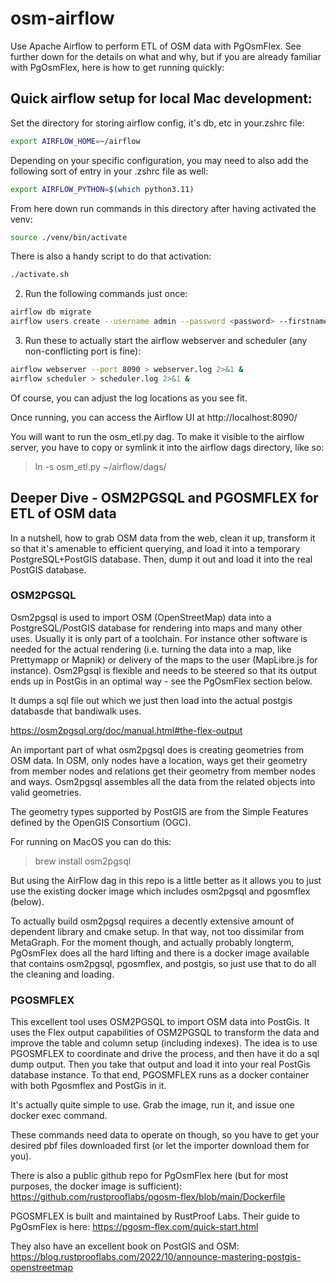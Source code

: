 # osm-airflow

Use Apache Airflow to perform ETL of OSM data with PgOsmFlex. See further down for the details on what and why, but if you are already familiar with PgOsmFlex, here is how to get running quickly:

## Quick airflow setup for local Mac development:

Set the directory for storing airflow config, it's db, etc in your.zshrc file:

```bash
export AIRFLOW_HOME=~/airflow
```

Depending on your specific configuration, you may need to also add the following sort of entry in your .zshrc file as well:

```bash
export AIRFLOW_PYTHON=$(which python3.11)
```

From here down run commands in this directory after having activated the venv:
```bash
source ./venv/bin/activate
```

There is also a handy script to do that activation: 
```bash
./activate.sh
```

2. Run the following commands just once:

```bash
airflow db migrate
airflow users create --username admin --password <password> --firstname <yourfirstname> --lastname <yourlastname> --role Admin --email <youremail>
```

3. Run these to actually start the airflow webserver and scheduler (any non-conflicting port is fine):

```bash
airflow webserver --port 8090 > webserver.log 2>&1 &
airflow scheduler > scheduler.log 2>&1 &
```
Of course, you can adjust the log locations as you see fit.

Once running, you can access the Airflow UI at http://localhost:8090/

You will want to run the osm_etl.py dag. To make it visible to the airflow server, you have to copy or symlink it into the airflow dags directory, like so:
>ln -s osm_etl.py ~/airflow/dags/

## Deeper Dive - OSM2PGSQL and PGOSMFLEX for ETL of OSM data

In a nutshell, how to grab OSM data from the web, clean it up, transform it so that it's amenable to efficient querying, and load it into a temporary PostgreSQL+PostGIS database. Then, dump it out and load it into the real PostGIS database. 

### OSM2PGSQL

Osm2pgsql is used to import OSM (OpenStreetMap) data into a PostgreSQL/PostGIS database for rendering into maps and many other uses. Usually it is only part of a toolchain. For instance other software is needed for the actual rendering (i.e. turning the data into a map, like Prettymapp or Mapnik) or delivery of the maps to the user (MapLibre.js for instance). Osm2Pgsql is flexible and needs to be steered so that its output ends up in PostGis in an optimal way - see the PgOsmFlex section below.

It dumps a sql file out which we just then load into the actual postgis databasde that bandiwalk uses.

<https://osm2pgsql.org/doc/manual.html#the-flex-output>

An important part of what osm2pgsql does is creating geometries from OSM data. In OSM, only nodes have a location, ways get their geometry from member nodes and relations get their geometry from member nodes and ways. Osm2pgsql assembles all the data from the related objects into valid geometries.

The geometry types supported by PostGIS are from the Simple Features defined by the OpenGIS Consortium (OGC).

For running on MacOS you can do this:
>brew install osm2pgsql

But using the AirFlow dag in this repo is a little better as it allows you to just use the existing docker image which includes osm2pgsql and pgosmflex (below).

To actually build osm2pgsql requires a decently extensive amount of dependent library and cmake setup. In that way, not too dissimilar from MetaGraph. For the moment though, and actually probably longterm, PgOsmFlex does all the hard lifting and there is a docker image available that contains osm2pgsql, pgosmflex, and postgis, so just use that to do all the cleaning and loading. 

### PGOSMFLEX

This excellent tool uses OSM2PGSQL to import OSM data into PostGis. It uses the Flex output capabilities of OSM2PGSQL to transform the data and improve the table and column setup (including indexes). The idea is to use PGOSMFLEX to coordinate and drive the process, and then have it do a sql dump output. Then you take that output and load it into your real PostGis database instance. To that end, PGOSMFLEX runs as a docker container with both Pgosmflex and PostGis in it.

It's actually quite simple to use. Grab the image, run it, and issue one docker exec command.

These commands need data to operate on though, so you have to get your desired pbf files downloaded first (or let the importer download them for you). 

There is also a public github repo for PgOsmFlex here (but for most purposes, the docker image is sufficient):
<https://github.com/rustprooflabs/pgosm-flex/blob/main/Dockerfile>

PGOSMFLEX is built and maintained by RustProof Labs. Their guide to PgOsmFlex is here:
<https://pgosm-flex.com/quick-start.html>

They also have an excellent book on PostGIS and OSM:
<https://blog.rustprooflabs.com/2022/10/announce-mastering-postgis-openstreetmap>